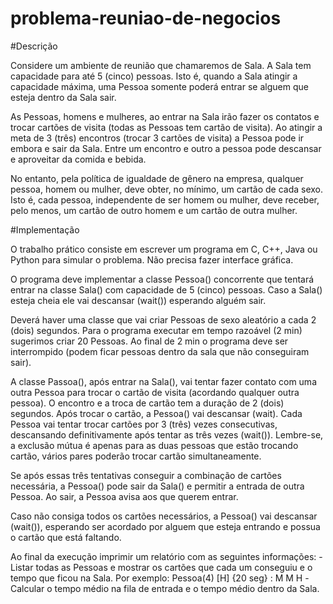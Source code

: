 # problema-reuniao-de-negocios

#Descrição

Considere um ambiente de reunião que chamaremos de Sala. A Sala tem capacidade para até 5 (cinco) pessoas. Isto é, quando a Sala atingir a capacidade máxima, uma Pessoa somente poderá entrar se alguem que esteja dentro da Sala sair.

As Pessoas, homens e mulheres, ao entrar na Sala irão fazer os contatos e trocar cartões de visita (todas as Pessoas tem cartão de visita). Ao atingir a meta de 3 (três) encontros (trocar 3 cartões de visita) a Pessoa pode ir embora e sair da Sala. Entre um encontro e outro a pessoa pode descansar e aproveitar da comida e bebida.

No entanto, pela política de igualdade de gênero na empresa, qualquer pessoa, homem ou mulher, deve obter, no mínimo, um cartão de cada sexo. Isto é, cada pessoa, independente de ser homem ou mulher, deve receber, pelo menos, um cartão de outro homem e um cartão de outra mulher.

#Implementação     

O trabalho prático consiste em escrever um programa em C, C++, Java ou Python para simular o problema. Não precisa fazer interface gráfica. 

O programa deve implementar a classe Pessoa() concorrente que tentará entrar na classe Sala() com capacidade de 5 (cinco) pessoas. Caso a Sala() esteja cheia ele vai descansar (wait()) esperando alguém sair.

Deverá haver uma classe que vai criar Pessoas de sexo aleatório a cada 2 (dois) segundos. Para o programa executar em tempo razoável (2 min) sugerimos criar 20 Pessoas. Ao final de 2 min o programa deve ser interrompido (podem ficar pessoas dentro da sala que não conseguiram sair).

A classe Passoa(), após entrar na Sala(), vai tentar fazer contato com uma outra Pessoa para trocar o cartão de visita (acordando qualquer outra pessoa). O encontro e a troca de cartão tem a duração de 2 (dois) segundos. Após trocar o cartão, a Pessoa() vai descansar (wait). Cada Pessoa vai tentar trocar cartões por 3 (três) vezes consecutivas, descansando definitivamente após tentar as três vezes (wait()). Lembre-se, a exclusão mútua é apenas para as duas pessoas que estão trocando cartão, vários pares poderão trocar cartão simultaneamente.

Se após essas três tentativas conseguir a combinação de cartões necessária, a Pessoa() pode sair da Sala() e permitir a entrada de outra Pessoa. Ao sair, a Pessoa avisa aos que querem entrar.

Caso não consiga todos os cartões necessários, a Pessoa() vai descansar (wait()), esperando ser acordado por alguem que esteja entrando e possua o cartão que está faltando.

Ao final da execução imprimir um relatório com as seguintes informações:
-Listar todas as Pessoas e mostrar os cartões que cada um conseguiu e o tempo que ficou na Sala. Por exemplo: Pessoa(4) [H] {20 seg} : M M H 
-Calcular o tempo médio na fila de entrada e o tempo médio dentro da Sala.
